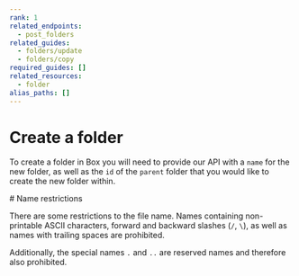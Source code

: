 ```yaml
---
rank: 1
related_endpoints:
  - post_folders
related_guides:
  - folders/update
  - folders/copy
required_guides: []
related_resources:
  - folder
alias_paths: []
---
```


# Create a folder

To create a folder in Box you will need to provide our API with a `name` for the
new folder, as well as the `id` of the `parent` folder that you would like to
create the new folder within.

<Samples id='post_folders' />

<Message type='notice'>
  # Name restrictions
  
  There are some restrictions to the file name. Names containing non-printable
  ASCII characters, forward and backward slashes (`/`, `\`), as well as names
  with trailing spaces are prohibited.

  Additionally, the special names `.` and `..` are reserved names and therefore
  also prohibited.
</Message>
